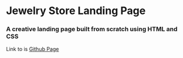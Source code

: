 <h1>Jewelry Store Landing Page</h1>

<h3>A creative landing page built from scratch using HTML and CSS</h3> 

Link to is <a href="https://l-e-x-i-e.github.io/Jewelry-Shop/">Github Page</a>
